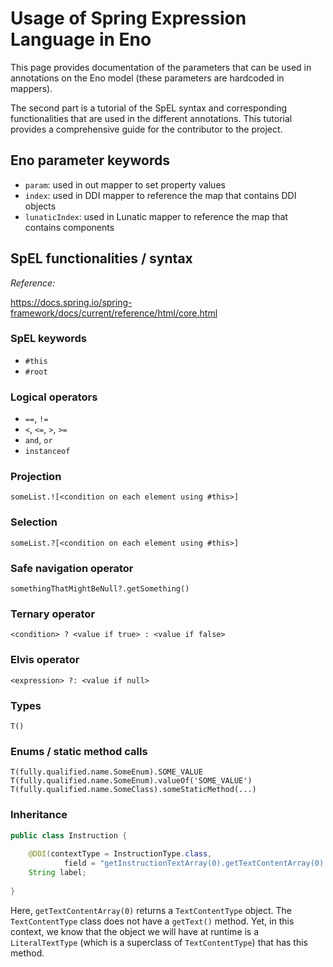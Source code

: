 # Usage of Spring Expression Language in Eno

This page provides documentation of the parameters that can be used in annotations on the Eno model
(these parameters are hardcoded in mappers).

The second part is a tutorial of the SpEL syntax and corresponding functionalities 
that are used in the different annotations. 
This tutorial provides a comprehensive guide for the contributor 
to the project.

## Eno parameter keywords

- ``param``: used in out mapper to set property values
- ``index``: used in DDI mapper to reference the map that contains DDI objects
- ``lunaticIndex``: used in Lunatic mapper to reference the map that contains components

## SpEL functionalities / syntax

_Reference:_ 

https://docs.spring.io/spring-framework/docs/current/reference/html/core.html

### SpEL keywords

- ``#this``
- ``#root``

### Logical operators

- ``==``, ``!=``
- ``<``, ``<=``, ``>``, ``>=``
- ``and``, ``or``
- ``instanceof``

### Projection

``someList.![<condition on each element using #this>]``

### Selection

``someList.?[<condition on each element using #this>]``

### Safe navigation operator

``somethingThatMightBeNull?.getSomething()``

### Ternary operator

``<condition> ? <value if true> : <value if false>``

### Elvis operator

``<expression> ?: <value if null>``

### Types

``T()``

### Enums / static method calls

``T(fully.qualified.name.SomeEnum).SOME_VALUE``
``T(fully.qualified.name.SomeEnum).valueOf('SOME_VALUE')``
``T(fully.qualified.name.SomeClass).someStaticMethod(...)``

### Inheritance

````java
public class Instruction {
    
    @DDI(contextType = InstructionType.class,
            field = "getInstructionTextArray(0).getTextContentArray(0).getText().getStringValue()")
    String label;
    
}
````

Here, `getTextContentArray(0)` returns a `TextContentType` object. 
The `TextContentType` class does not have a `getText()` method.
Yet, in this context, we know that the object we will have at runtime 
is a `LiteralTextType` (which is a superclass of `TextContentType`) that has this method.

